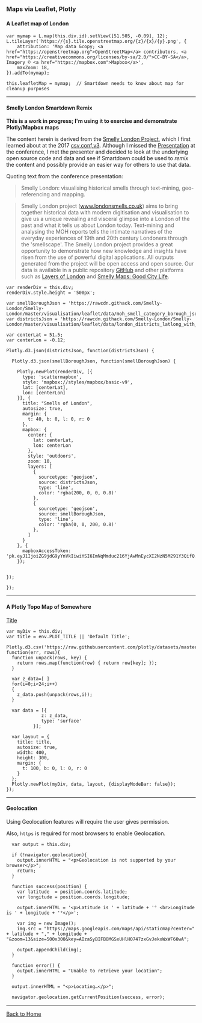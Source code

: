 ### Maps via Leaflet, Plotly

#### A Leaflet map of London

```leaflet/playable/autoplay
var mymap = L.map(this.div.id).setView([51.505, -0.09], 12);
L.tileLayer('https://{s}.tile.openstreetmap.org/{z}/{x}/{y}.png', {
    attribution: 'Map data &copy; <a href="https://openstreetmap.org">OpenStreetMap</a> contributors, <a href="https://creativecommons.org/licenses/by-sa/2.0/">CC-BY-SA</a>, Imagery © <a href="https://mapbox.com">Mapbox</a>',
    maxZoom: 18,
}).addTo(mymap);

this.leafletMap = mymap;  // Smartdown needs to know about map for cleanup purposes
```

---

#### Smelly London Smartdown Remix

**This is a work in progress; I'm using it to exercise and demonstrate Plotly/Mapbox maps**

The content herein is derived from the [Smelly London Project](www.londonsmells.co.uk), which I first learned about at the 2017 [csv,conf,v3](https://csvconf.com). Although I missed the [Presentation](https://csvconf.com/speakers/#deborah-leem) at the conference, I met the presenter and decided to look at the underlying open source code and data and see if Smartdown could be used to *remix* the content and possibly provide an easier way for others to use that data.

Quoting text from the conference presentation:

> Smelly London: visualising historical smells through text-mining, geo-referencing and mapping.

> Smelly London project (www.londonsmells.co.uk) aims to bring together historical data with modern digitisation and visualisation to give us a unique revealing and visceral glimpse into a London of the past and what it tells us about London today. Text-mining and analysing the MOH reports tells the intimate narratives of the everyday experiences of 19th and 20th century Londoners through the 'smellscape'. The Smelly London project provides a great opportunity to demonstrate how new knowledge and insights have risen from the use of powerful digital applications. All outputs generated from the project will be open access and open source. Our data is available in a public repository [GitHub](https://github.com/Smelly-London) and other platforms such as [Layers of London](https://layersoflondon.blogs.sas.ac.uk/about-the-project/) and [Smelly Maps: Good City Life](https://goodcitylife.org/index.html).


```plotly/playable
var renderDiv = this.div;
renderDiv.style.height = '500px';

var smellBoroughJson = 'https://rawcdn.githack.com/Smelly-London/Smelly-London/master/visualisation/leaflet/data/moh_smell_category_borough_json.json';
var districtsJson = 'https://rawcdn.githack.com/Smelly-London/Smelly-London/master/visualisation/leaflet/data/london_districts_latlong_with_centroids.json';

var centerLat = 51.5;
var centerLon = -0.12;

Plotly.d3.json(districtsJson, function(districtsJson) {

  Plotly.d3.json(smellBoroughJson, function(smellBoroughJson) {

    Plotly.newPlot(renderDiv, [{
      type: 'scattermapbox',
      style: 'mapbox://styles/mapbox/basic-v9',
      lat: [centerLat],
      lon: [centerLon]
    }], {
      title: "Smells of London",
      autosize: true,
      margin: {
        t: 40, b: 0, l: 0, r: 0
      },
      mapbox: {
        center: {
          lat: centerLat,
          lon: centerLon
        },
        style: 'outdoors',
        zoom: 10,
        layers: [
          {
            sourcetype: 'geojson',
            source: districtsJson,
            type: 'line',
            color: 'rgba(200, 0, 0, 0.8)'
          },
          {
            sourcetype: 'geojson',
            source: smellBoroughJson,
            type: 'line',
            color: 'rgba(0, 0, 200, 0.8)'
          },
        ]
      }
    }, {
      mapboxAccessToken: 'pk.eyJ1IjoiZG9jdG9yYnVkIiwiYSI6ImNqMmduc216YjAwMnEycXI2NzN5M291Y3QifQ.Ac0WMEuowA5AgxwqNrsmdw'
    });


});

});

```

---

#### A Plotly Topo Map of Somewhere

[Title](:?PLOT_TITLE)

```plotly/playable
var myDiv = this.div;
var title = env.PLOT_TITLE || 'Default Title';

Plotly.d3.csv('https://raw.githubusercontent.com/plotly/datasets/master/api_docs/mt_bruno_elevation.csv', function(err, rows){
  function unpack(rows, key) {
    return rows.map(function(row) { return row[key]; });
  }

  var z_data=[ ]
  for(i=0;i<24;i++)
  {
    z_data.push(unpack(rows,i));
  }

  var data = [{
             z: z_data,
             type: 'surface'
          }];

  var layout = {
    title: title,
    autosize: true,
    width: 400,
    height: 300,
    margin: {
      t: 100, b: 0, l: 0, r: 0
    }
  };
  Plotly.newPlot(myDiv, data, layout, {displayModeBar: false});
});

```

---

#### Geolocation

Using Geolocation features will require the user gives permission.

Also, `https` is required for most browsers to enable Geolocation.


```javascript/playable
  var output = this.div;

  if (!navigator.geolocation){
    output.innerHTML = "<p>Geolocation is not supported by your browser</p>";
    return;
  }

  function success(position) {
    var latitude  = position.coords.latitude;
    var longitude = position.coords.longitude;

    output.innerHTML = '<p>Latitude is ' + latitude + '° <br>Longitude is ' + longitude + '°</p>';

    var img = new Image();
    img.src = "https://maps.googleapis.com/maps/api/staticmap?center=" + latitude + "," + longitude + "&zoom=13&size=500x300&key=AIzaSyBIFBOMGSxUHlHO747zxGvJekxWxWF60wA";

    output.appendChild(img);
  }

  function error() {
    output.innerHTML = "Unable to retrieve your location";
  }

  output.innerHTML = "<p>Locating…</p>";

  navigator.geolocation.getCurrentPosition(success, error);
```

---

[Back to Home](:@Home)

